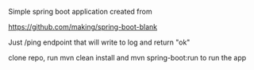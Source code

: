 Simple spring boot application created from 

https://github.com/making/spring-boot-blank

Just /ping endpoint that will write to log and return "ok"

clone repo,  run mvn clean install and mvn spring-boot:run to run the app 